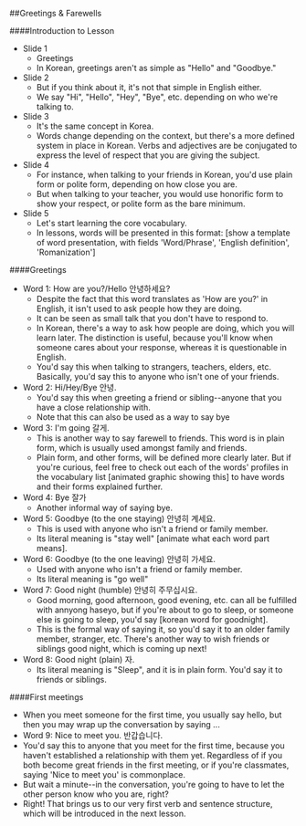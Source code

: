##Greetings & Farewells

####Introduction to Lesson
* Slide 1
  * Greetings
  * In Korean, greetings aren't as simple as "Hello" and "Goodbye."
* Slide 2
  * But if you think about it, it's not that simple in English either.
  * We say "Hi", "Hello", "Hey", "Bye", etc. depending on who we're talking to.
* Slide 3
  * It's the same concept in Korea.
  * Words change depending on the context, but there's a more defined system in place in Korean. Verbs and adjectives are be conjugated to express the level of respect that you are giving the subject.
* Slide 4
  * For instance, when talking to your friends in Korean, you'd use plain form or polite form, depending on how close you are.
  * But when talking to your teacher, you would use honorific form to show your respect, or polite form as the bare minimum.
* Slide 5
  * Let's start learning the core vocabulary.
  * In lessons, words will be presented in this format: [show a template of word presentation, with fields 'Word/Phrase', 'English definition', 'Romanization']
  
####Greetings
* Word 1: How are you?/Hello 안녕하세요?
  * Despite the fact that this word translates as 'How are you?' in English, it isn't used to ask people how they are doing.
  * It can be seen as small talk that you don't have to respond to.
  * In Korean, there's a way to ask how people are doing, which you will learn later. The distinction is useful, because you'll know when someone cares about your response, whereas it is questionable in English.
  * You'd say this when talking to strangers, teachers, elders, etc. Basically, you'd say this to anyone who isn't one of your friends.
* Word 2: Hi/Hey/Bye 안녕.
  * You'd say this when greeting a friend or sibling--anyone that you have a close relationship with.
  * Note that this can also be used as a way to say bye
* Word 3: I'm going 갈게.
  * This is another way to say farewell to friends. This word is in plain form, which is usually used amongst family and friends.
  * Plain form, and other forms, will be defined more clearly later. But if you're curious, feel free to check out each of the words' profiles in the vocabulary list [animated graphic showing this] to have words and their forms explained further.
* Word 4: Bye 잘가
  * Another informal way of saying bye.
* Word 5: Goodbye (to the one staying) 안녕히 계세요.
  * This is used with anyone who isn't a friend or family member.
  * Its literal meaning is "stay well" [animate what each word part means].
* Word 6: Goodbye (to the one leaving) 안녕히 가세요.
  * Used with anyone who isn't a friend or family member.
  * Its literal meaning is "go well"
* Word 7: Good night (humble) 안녕히 주무십시요.
  * Good morning, good afternoon, good evening, etc. can all be fulfilled with annyong haseyo, but if you're about to go to sleep, or someone else is going to sleep, you'd say [korean word for goodnight].
  * This is the formal way of saying it, so you'd say it to an older family member, stranger, etc. There's another way to wish friends or siblings good night, which is coming up next!
* Word 8: Good night (plain) 자.
  * Its literal meaning is "Sleep", and it is in plain form. You'd say it to friends or siblings.

####First meetings
* When you meet someone for the first time, you usually say hello, but then you may wrap up the conversation by saying ... 
* Word 9: Nice to meet you. 반갑습니다.
 * You'd say this to anyone that you meet for the first time, because you haven't established a relationship with them yet. Regardless of if you both become great friends in the first meeting, or if you're classmates, saying 'Nice to meet you' is commonplace.
* But wait a minute--in the conversation, you're going to have to let the other person know who you are, right?
* Right! That brings us to our very first verb and sentence structure, which will be introduced in the next lesson.
